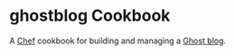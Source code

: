 ghostblog Cookbook
==================
A [Chef](http://getchef.com/) cookbook for building and managing a [Ghost blog](http://docs.ghost.org/).
